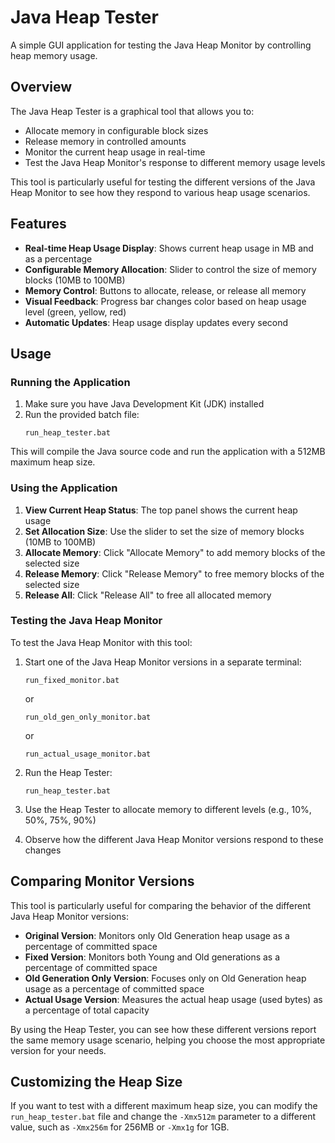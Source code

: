 # Java Heap Tester

A simple GUI application for testing the Java Heap Monitor by controlling heap memory usage.

## Overview

The Java Heap Tester is a graphical tool that allows you to:

- Allocate memory in configurable block sizes
- Release memory in controlled amounts
- Monitor the current heap usage in real-time
- Test the Java Heap Monitor's response to different memory usage levels

This tool is particularly useful for testing the different versions of the Java Heap Monitor to see how they respond to various heap usage scenarios.

## Features

- **Real-time Heap Usage Display**: Shows current heap usage in MB and as a percentage
- **Configurable Memory Allocation**: Slider to control the size of memory blocks (10MB to 100MB)
- **Memory Control**: Buttons to allocate, release, or release all memory
- **Visual Feedback**: Progress bar changes color based on heap usage level (green, yellow, red)
- **Automatic Updates**: Heap usage display updates every second

## Usage

### Running the Application

1. Make sure you have Java Development Kit (JDK) installed
2. Run the provided batch file:
   ```
   run_heap_tester.bat
   ```

This will compile the Java source code and run the application with a 512MB maximum heap size.

### Using the Application

1. **View Current Heap Status**: The top panel shows the current heap usage
2. **Set Allocation Size**: Use the slider to set the size of memory blocks (10MB to 100MB)
3. **Allocate Memory**: Click "Allocate Memory" to add memory blocks of the selected size
4. **Release Memory**: Click "Release Memory" to free memory blocks of the selected size
5. **Release All**: Click "Release All" to free all allocated memory

### Testing the Java Heap Monitor

To test the Java Heap Monitor with this tool:

1. Start one of the Java Heap Monitor versions in a separate terminal:
   ```
   run_fixed_monitor.bat
   ```
   or
   ```
   run_old_gen_only_monitor.bat
   ```
   or
   ```
   run_actual_usage_monitor.bat
   ```

2. Run the Heap Tester:
   ```
   run_heap_tester.bat
   ```

3. Use the Heap Tester to allocate memory to different levels (e.g., 10%, 50%, 75%, 90%)
4. Observe how the different Java Heap Monitor versions respond to these changes

## Comparing Monitor Versions

This tool is particularly useful for comparing the behavior of the different Java Heap Monitor versions:

- **Original Version**: Monitors only Old Generation heap usage as a percentage of committed space
- **Fixed Version**: Monitors both Young and Old generations as a percentage of committed space
- **Old Generation Only Version**: Focuses only on Old Generation heap usage as a percentage of committed space
- **Actual Usage Version**: Measures the actual heap usage (used bytes) as a percentage of total capacity

By using the Heap Tester, you can see how these different versions report the same memory usage scenario, helping you choose the most appropriate version for your needs.

## Customizing the Heap Size

If you want to test with a different maximum heap size, you can modify the `run_heap_tester.bat` file and change the `-Xmx512m` parameter to a different value, such as `-Xmx256m` for 256MB or `-Xmx1g` for 1GB.
